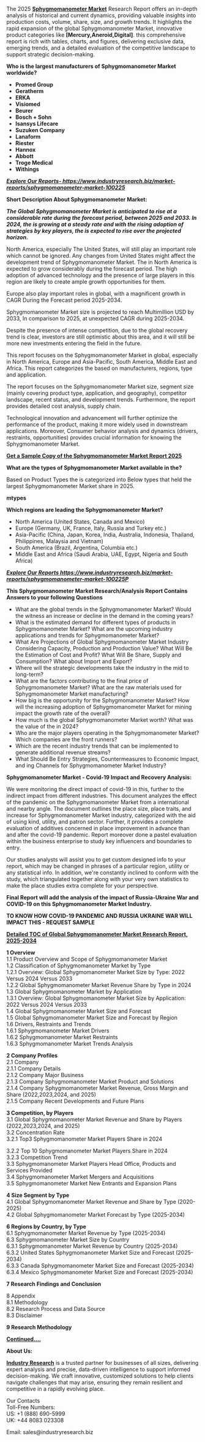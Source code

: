 <p>The 2025&nbsp;<strong><a href="https://www.industryresearch.biz/market-reports/sphygmomanometer-market-100225">Sphygmomanometer Market</a></strong>&nbsp;Research Report offers an in-depth analysis of historical and current dynamics, providing valuable insights into production costs, volume, share, size, and growth trends. It highlights the rapid expansion of the global Sphygmomanometer Market, innovative product categories like&nbsp;<strong>[Mercury,Aneroid,Digital]</strong>. this comprehensive report is rich with tables, charts, and figures, delivering exclusive data, emerging trends, and a detailed evaluation of the competitive landscape to support strategic decision-making.</p><p><strong>Who is the largest manufacturers of Sphygmomanometer Market worldwide?</strong></p><p><strong><ul><li>Promed Group</li><li>Geratherm</li><li>ERKA</li><li>Visiomed</li><li>Beurer</li><li>Bosch + Sohn</li><li>Isansys Lifecare</li><li>Suzuken Company</li><li>Lanaform</li><li>Riester</li><li>Hannox</li><li>Abbott</li><li>Troge Medical</li><li>Withings</li></ul></strong></p><p><strong><em><a href="https://www.industryresearch.biz/enquiry/request-sample/100225">Explore Our Reports-&nbsp;https://www.industryresearch.biz/market-reports/sphygmomanometer-market-100225</a></em></strong></p><p><strong>Short Description About Sphygmomanometer Market:</strong></p><p><strong><em>The Global Sphygmomanometer Market is anticipated to rise at a considerable rate during the forecast period, between 2025 and 2033. In 2024, the is growing at a steady rate and with the rising adoption of strategies by key players, the is expected to rise over the projected horizon.</em></strong></p><p>North America, especially The United States, will still play an important role which cannot be ignored. Any changes from United States might affect the development trend of Sphygmomanometer Market. The in North America is expected to grow considerably during the forecast period. The high adoption of advanced technology and the presence of large players in this region are likely to create ample growth opportunities for them.</p><p>Europe also play important roles in global, with a magnificent growth in CAGR During the Forecast period 2025-2034.</p><p>Sphygmomanometer Market size is projected to reach Multimillion USD by 2033, In comparison to 2025, at unexpected CAGR during 2025-2034.</p><p>Despite the presence of intense competition, due to the global recovery trend is clear, investors are still optimistic about this area, and it will still be more new investments entering the field in the future.</p><p>This report focuses on the Sphygmomanometer Market in global, especially in North America, Europe and Asia-Pacific, South America, Middle East and Africa. This report categorizes the based on manufacturers, regions, type and application.</p><p>The report focuses on the Sphygmomanometer Market size, segment size (mainly covering product type, application, and geography), competitor landscape, recent status, and development trends. Furthermore, the report provides detailed cost analysis, supply chain.</p><p>Technological innovation and advancement will further optimize the performance of the product, making it more widely used in downstream applications. Moreover, Consumer behavior analysis and dynamics (drivers, restraints, opportunities) provides crucial information for knowing the Sphygmomanometer Market.</p><p><strong><a href="https://www.industryresearch.biz/enquiry/request-sample/100225">Get a Sample Copy of the Sphygmomanometer Market Report 2025</a></strong></p><p><strong>What are the types of Sphygmomanometer Market available in the?</strong></p><p>Based on Product Types the is categorized into Below types that held the largest Sphygmomanometer Market share in 2025.</p><p><strong>mtypes</strong></p><p><strong>Which regions are leading the Sphygmomanometer Market?</strong></p><ul><li>North America (United States, Canada and Mexico)</li><li>Europe (Germany, UK, France, Italy, Russia and Turkey etc.)</li><li>Asia-Pacific (China, Japan, Korea, India, Australia, Indonesia, Thailand, Philippines, Malaysia and Vietnam)</li><li>South America (Brazil, Argentina, Columbia etc.)</li><li>Middle East and Africa (Saudi Arabia, UAE, Egypt, Nigeria and South Africa)</li></ul><p><strong><em><a href="https://www.industryresearch.biz/market-reports/sphygmomanometer-market-100225">Explore Our Reports https://www.industryresearch.biz/market-reports/sphygmomanometer-market-100225P</a></em></strong></p><p><strong>This Sphygmomanometer Market Research/Analysis Report Contains Answers to your following Questions</strong></p><ul><li>What are the global trends in the Sphygmomanometer Market? Would the witness an increase or decline in the demand in the coming years?</li><li>What is the estimated demand for different types of products in Sphygmomanometer Market? What are the upcoming industry applications and trends for Sphygmomanometer Market?</li><li>What Are Projections of Global Sphygmomanometer Market Industry Considering Capacity, Production and Production Value? What Will Be the Estimation of Cost and Profit? What Will Be Share, Supply and Consumption? What about Import and Export?</li><li>Where will the strategic developments take the industry in the mid to long-term?</li><li>What are the factors contributing to the final price of Sphygmomanometer Market? What are the raw materials used for Sphygmomanometer Market manufacturing?</li><li>How big is the opportunity for the Sphygmomanometer Market? How will the increasing adoption of Sphygmomanometer Market for mining impact the growth rate of the overall?</li><li>How much is the global Sphygmomanometer Market worth? What was the value of the in 2024?</li><li>Who are the major players operating in the Sphygmomanometer Market? Which companies are the front runners?</li><li>Which are the recent industry trends that can be implemented to generate additional revenue streams?</li><li>What Should Be Entry Strategies, Countermeasures to Economic Impact, and ing Channels for Sphygmomanometer Market Industry?</li></ul><p><strong>Sphygmomanometer Market - Covid-19 Impact and Recovery Analysis:</strong></p><p>We were monitoring the direct impact of covid-19 in this, further to the indirect impact from different industries. This document analyzes the effect of the pandemic on the Sphygmomanometer Market from a international and nearby angle. The document outlines the place size, place traits, and increase for Sphygmomanometer Market industry, categorized with the aid of using kind, utility, and patron sector. Further, it provides a complete evaluation of additives concerned in place improvement in advance than and after the covid-19 pandemic. Report moreover done a pastel evaluation within the business enterprise to study key influencers and boundaries to entry.</p><p>Our studies analysts will assist you to get custom designed info to your report, which may be changed in phrases of a particular region, utility or any statistical info. In addition, we're constantly inclined to conform with the study, which triangulated together along with your very own statistics to make the place studies extra complete for your perspective.</p><p><strong>Final Report will add the analysis of the impact of Russia-Ukraine War and COVID-19 on this Sphygmomanometer Market Industry.</strong></p><p><strong>TO KNOW HOW COVID-19 PANDEMIC AND RUSSIA UKRAINE WAR WILL IMPACT THIS - REQUEST SAMPLE</strong></p><p><strong><a href="https://www.industryresearch.biz/market-reports/sphygmomanometer-market-100225">Detailed TOC of Global Sphygmomanometer Market Research Report, 2025-2034</a></strong></p><p><strong>1 Overview</strong><br /> 1.1 Product Overview and Scope of Sphygmomanometer Market<br /> 1.2 Classification of Sphygmomanometer Market by Type<br /> 1.2.1 Overview: Global Sphygmomanometer Market Size by Type: 2022 Versus 2024 Versus 2033<br /> 1.2.2 Global Sphygmomanometer Market Revenue Share by Type in 2024<br /> 1.3 Global Sphygmomanometer Market by Application<br /> 1.3.1 Overview: Global Sphygmomanometer Market Size by Application: 2022&nbsp;Versus 2024 Versus 2033<br /> 1.4 Global Sphygmomanometer Market Size and Forecast<br /> 1.5 Global Sphygmomanometer Market Size and Forecast by Region<br /> 1.6 Drivers, Restraints and Trends<br /> 1.6.1 Sphygmomanometer Market Drivers<br /> 1.6.2 Sphygmomanometer Market Restraints<br /> 1.6.3 Sphygmomanometer Market Trends Analysis</p><p><strong>2 Company Profiles</strong><br /> 2.1 Company<br /> 2.1.1 Company Details<br /> 2.1.2 Company Major Business<br /> 2.1.3 Company Sphygmomanometer Market Product and Solutions<br /> 2.1.4 Company Sphygmomanometer Market Revenue, Gross Margin and Share (2022,2023,2024, and 2025)<br /> 2.1.5 Company Recent Developments and Future Plans</p><p><strong>3 Competition, by Players</strong><br /> 3.1 Global Sphygmomanometer Market Revenue and Share by Players (2022,2023,2024, and 2025)<br /> 3.2 Concentration Rate<br /> 3.2.1 Top3 Sphygmomanometer Market Players Share in 2024</p><p>3.2.2 Top 10 Sphygmomanometer Market Players Share in 2024<br /> 3.2.3 Competition Trend<br /> 3.3 Sphygmomanometer Market Players Head Office, Products and Services Provided<br /> 3.4 Sphygmomanometer Market Mergers and Acquisitions<br /> 3.5 Sphygmomanometer Market New Entrants and Expansion Plans</p><p><strong>4 Size Segment by Type</strong><br /> 4.1 Global Sphygmomanometer Market Revenue and Share by Type (2020-2025)<br /> 4.2 Global Sphygmomanometer Market Forecast by Type (2025-2034)</p><p><strong>6 Regions by Country, by Type</strong><br /> 6.1 Sphygmomanometer Market Revenue by Type (2025-2034)<br /> 6.3 Sphygmomanometer Market Size by Country<br /> 6.3.1 Sphygmomanometer Market Revenue by Country (2025-2034)<br /> 6.3.2 United States Sphygmomanometer Market Size and Forecast (2025-2034)<br /> 6.3.3 Canada Sphygmomanometer Market Size and Forecast (2025-2034)<br /> 6.3.4 Mexico Sphygmomanometer Market Size and Forecast (2025-2034)</p><p><strong>7 Research Findings and Conclusion</strong></p><p>8 Appendix<br /> 8.1 Methodology<br /> 8.2 Research Process and Data Source<br /> 8.3 Disclaimer</p><p><strong>9 Research Methodology</strong></p><p><strong><a href="https://www.industryresearch.biz/market-reports/sphygmomanometer-market-100225">Continued&hellip;.</a></strong></p><p><strong>About Us:</strong></p><p><strong><a href="https://www.industryresearch.biz/">Industry Research</a></strong>&nbsp;is a trusted partner for businesses of all sizes, delivering expert analysis and precise, data-driven intelligence to support informed decision-making. We craft innovative, customized solutions to help clients navigate challenges that may arise, ensuring they remain resilient and competitive in a rapidly evolving place.</p><p>Our Contacts<br /> Toll-Free Numbers:<br /> US: +1 (888) 690-5999<br /> UK: +44 8083 023308</p><p>Email: sales@industryresearch.biz</p>
